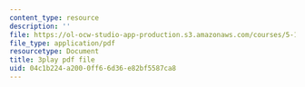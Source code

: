 ```yaml
---
content_type: resource
description: ''
file: https://ol-ocw-studio-app-production.s3.amazonaws.com/courses/5-112-principles-of-chemical-science-fall-2005/04c1b224a2000ff66d36e82bf5587ca8_JrL2jlkoRUY.pdf
file_type: application/pdf
resourcetype: Document
title: 3play pdf file
uid: 04c1b224-a200-0ff6-6d36-e82bf5587ca8
---
```

